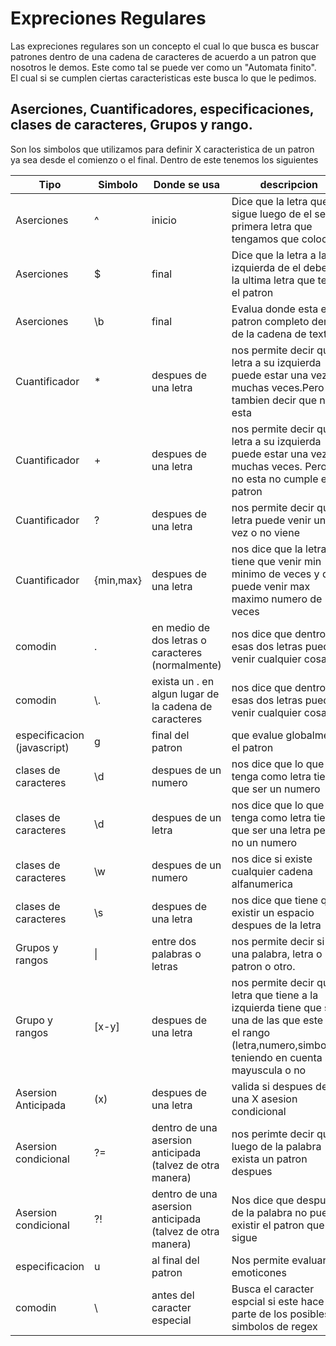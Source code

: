 # Expreciones Regulares

Las expreciones regulares son un concepto el cual lo que busca es buscar patrones dentro de una cadena de caracteres de acuerdo a un patron que nosotros le demos. Este como tal se puede ver como un "Automata finito". El cual si se cumplen ciertas caracteristicas este busca lo que le pedimos.

## Aserciones, Cuantificadores, especificaciones, clases de caracteres, Grupos y rango.

Son los simbolos que utilizamos para definir X caracteristica de un patron ya sea desde el comienzo o el final.
Dentro de este tenemos los siguientes

|Tipo| Simbolo | Donde se usa | descripcion |
|---------|---------|--------------|-------------|
|Aserciones| ^ | inicio | Dice que la letra que sigue luego de el sea la primera letra que tengamos que colocar |
|Aserciones|$|final | Dice que la letra a la izquierda de el debe ser la ultima letra que tenga el patron|
|Aserciones|\b|final| Evalua donde esta el patron completo dentro de la cadena de texto|
|Cuantificador|*| despues de una letra| nos permite decir que la letra a su izquierda puede estar una vez o muchas veces.Pero tambien decir que no esta|
|Cuantificador|+| despues de una letra| nos permite decir que la letra a su izquierda puede estar una vez o muchas veces. Pero si no esta no cumple el patron|
|Cuantificador|?| despues de una letra | nos permite decir que la letra puede venir una vez o no viene|
|Cuantificador| {min,max}| despues de una letra| nos dice que la letra tiene que venir min minimo de veces y que puede venir max maximo numero de veces|
|comodin| . | en medio de dos letras o caracteres (normalmente) |nos dice que dentro de esas dos letras puede venir cualquier cosa|
|comodin| \\. | exista un . en algun lugar de la cadena de caracteres |nos dice que dentro de esas dos letras puede venir cualquier cosa|
|especificacion (javascript)|g|final del patron | que evalue globalmente el patron|
|clases de caracteres| \d | despues de un numero| nos dice que lo que tenga como letra tiene que ser un numero|
|clases de caracteres| \d | despues de un letra| nos dice que lo que tenga como letra tiene que ser una letra pero no un numero|
|clases de caracteres| \w | despues de un numero| nos dice si existe cualquier cadena alfanumerica |
|clases de caracteres| \s | despues de una letra| nos dice que tiene que existir un espacio despues de la letra|
|Grupos y rangos| \|| entre dos palabras o letras| nos permite decir si es una palabra, letra o patron o otro.|
|Grupo y rangos| [x-y] |despues de una letra| nos permite decir que la letra que tiene a la izquierda tiene que ser una de las que este en el rango (letra,numero,simbolo?), teniendo en cuenta si es mayuscula o no |
|Asersion Anticipada| (x) | despues de una letra| valida si despues de una X asesion condicional|
|Asersion condicional| ?= | dentro de una asersion anticipada (talvez de otra manera)| nos perimte decir que luego de la palabra exista un patron despues|
|Asersion condicional | ?! | dentro de una asersion anticipada (talvez de otra manera)| Nos dice que despues de la palabra no puede existir el patron que le sigue
|especificacion| u| al final del patron| Nos permite evaluar emoticones |
|comodin| \\ | antes del caracter especial| Busca el caracter espcial si este hace parte de los posibles simbolos de regex
